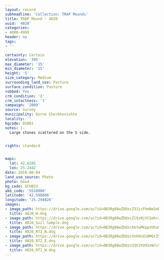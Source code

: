 ```yaml
---
layout: record
subheadline: 'Collection: TRAP Mounds'
title: TRAP Mound - 4020
uuid: '4020'
categories:
- 4000-4999
header: no
tags:
- ''

certainty: Certain
elevation: '395'
max_diameter: '15'
min_diameter: '15'
height: '5'
size_category: Medium
surrounding_land_use: Pasture
surface_condition: Pasture
robbed: Yes
crm_condition: '2'
crm_intactness: '1'
campaign: '2009'
source: Survey
municipality: Gorno Cherkhovishte
locality: ''
bgcode: DS001
notes: |-
  Large stones scattered on the S side.


rights: standard


maps:
  lat: 42.6285
  lon: 25.2442
date: 2018-06-04
land_use_source: Photo
photo: Good
bg_code: GCH023
akb_code: '5510080'
latitude: '42.598866'
longitude: '25.294826'
images:
- image_path: https://drive.google.com/uc?id=0B3Rg88wZDQscZ3JjcFhmNm1mRG8
  title: 4020_W.dng
- image_path: https://drive.google.com/uc?id=0B3Rg88wZDQscZl9zNjVCSmhrZEE
  title: 4020_Soil Sample.dng
- image_path: https://drive.google.com/uc?id=0B3Rg88wZDQscbkYwMkppVUhaS28
  title: 4020_RT3_N.dng
- image_path: https://drive.google.com/uc?id=0B3Rg88wZDQscVnhHcU10MGtZS0U
  title: 4020_RT2_E.dng
- image_path: https://drive.google.com/uc?id=0B3Rg88wZDQscU1h3YU92eWJiVzg
  title: 4020_RT1_W.dng
---
```

